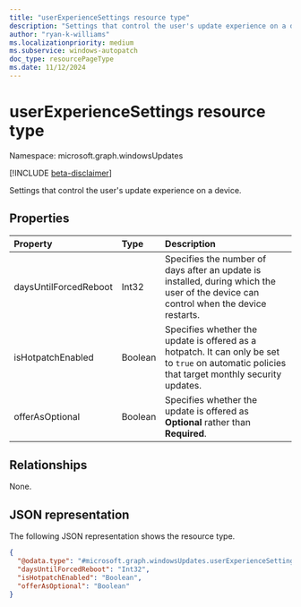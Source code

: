```yaml
---
title: "userExperienceSettings resource type"
description: "Settings that control the user's update experience on a device."
author: "ryan-k-williams"
ms.localizationpriority: medium
ms.subservice: windows-autopatch
doc_type: resourcePageType
ms.date: 11/12/2024
---
```


# userExperienceSettings resource type

Namespace: microsoft.graph.windowsUpdates

[!INCLUDE [beta-disclaimer](../../includes/beta-disclaimer.md)]

Settings that control the user's update experience on a device.

## Properties
|Property|Type|Description|
|:---|:---|:---|
|daysUntilForcedReboot|Int32|Specifies the number of days after an update is installed, during which the user of the device can control when the device restarts.|
|isHotpatchEnabled|Boolean|Specifies whether the update is offered as a hotpatch. It can only be set to `true` on automatic policies that target monthly security updates.|
|offerAsOptional|Boolean|Specifies whether the update is offered as **Optional** rather than **Required**. |

## Relationships
None.

## JSON representation
The following JSON representation shows the resource type.
<!-- {
  "blockType": "resource",
  "@odata.type": "microsoft.graph.windowsUpdates.userExperienceSettings"
}
-->
``` json
{
  "@odata.type": "#microsoft.graph.windowsUpdates.userExperienceSettings",
  "daysUntilForcedReboot": "Int32",
  "isHotpatchEnabled": "Boolean", 
  "offerAsOptional": "Boolean"
}
```

